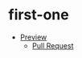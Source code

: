 # first-one
- [Preview](https://oleksandr-hundertailo.github.io/first-one/)
  - [Pull Request](https://github.com/Oleksandr-Hundertailo/first-one/pull/1/files)